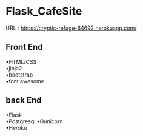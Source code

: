 # Flask_CafeSite
URL : https://cryptic-refuge-64692.herokuapp.com/  
  
## Front End
•HTML/CSS  
•jinja2  
•bootstrap  
•font awesome
## back End
•Flask  
•Postgresql
•Gunicorn  
•Heroku
